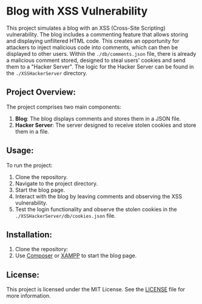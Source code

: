 # Blog with XSS Vulnerability

This project simulates a blog with an XSS (Cross-Site Scripting) vulnerability. The blog includes a commenting feature that allows storing and displaying unfiltered HTML code. This creates an opportunity for attackers to inject malicious code into comments, which can then be displayed to other users. Within the `./db/comments.json` file, there is already a malicious comment stored, designed to steal users' cookies and send them to a "Hacker Server". The logic for the Hacker Server can be found in the `./XSSHackerServer` directory.

## Project Overview:

The project comprises two main components:

1. **Blog**: The blog displays comments and stores them in a JSON file.
2. **Hacker Server**: The server designed to receive stolen cookies and store them in a file.

## Usage:

To run the project:

1. Clone the repository.
2. Navigate to the project directory.
3. Start the blog page.
4. Interact with the blog by leaving comments and observing the XSS vulnerability.
5. Test the login functionality and observe the stolen cookies in the `./XSSHackerServer/db/cookies.json` file.

## Installation:

1. Clone the repository:
2. Use [Composer](https://getcomposer.org/) or [XAMPP](https://www.apachefriends.org/download.html) to start the blog page.

## License:

This project is licensed under the MIT License. See the [LICENSE](./LICENSE) file for more information.
